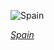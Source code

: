 
![Spain](https://www.gstatic.com/prettyearth/assets/full/1583.jpg)

*[Spain](https://www.google.com/maps/@37.097117,-5.909308,17z/data=!3m1!1e3)*
